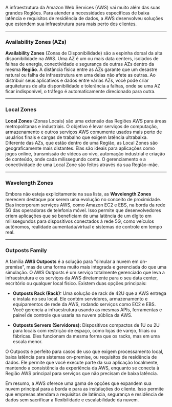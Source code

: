 A infraestrutura da Amazon Web Services (AWS) vai muito além das suas grandes Regiões. Para atender a necessidades específicas de baixa latência e requisitos de residência de dados, a AWS desenvolveu soluções que estendem sua infraestrutura para mais perto dos clientes.

---

### **Availability Zones (AZs)**

**Availability Zones** (Zonas de Disponibilidade) são a espinha dorsal da alta disponibilidade na AWS. Uma AZ é um ou mais data centers, isolados de falhas de energia, conectividade e segurança de outras AZs dentro da mesma **Região**. A distância física entre as AZs garante que um desastre natural ou falha de infraestrutura em uma delas não afete as outras. Ao distribuir seus aplicativos e dados entre várias AZs, você pode criar arquiteturas de alta disponibilidade e tolerância a falhas, onde se uma AZ ficar indisponível, o tráfego é automaticamente direcionado para outra.

---

### **Local Zones**

**Local Zones** (Zonas Locais) são uma extensão das Regiões AWS para áreas metropolitanas e industriais. O objetivo é levar serviços de computação, armazenamento e outros serviços AWS comumente usados mais perto de usuários finais e cargas de trabalho que exigem latência ultrabaixa. Diferente das AZs, que estão dentro de uma Região, as Local Zones são geograficamente mais distantes. Elas são ideais para aplicações como jogos online, transmissão de vídeos ao vivo, automação industrial e criação de conteúdo, onde cada milissegundo conta. O gerenciamento e a conectividade de uma Local Zone são feitos através da sua Região-mãe.

---

### **Wavelength Zones**

Embora não esteja explicitamente na sua lista, as **Wavelength Zones** merecem destaque por serem uma evolução no conceito de proximidade. Elas incorporam serviços AWS, como Amazon EC2 e EBS, na borda da rede 5G das operadoras de telefonia móvel. Isso permite que desenvolvedores criem aplicações que se beneficiam de uma latência de um dígito em milissegundos para dispositivos conectados à rede 5G, como veículos autônomos, realidade aumentada/virtual e sistemas de controle em tempo real.

---

### **Outposts Family**

A família **AWS Outposts** é a solução para "simular a nuvem em on-premise", mas de uma forma muito mais integrada e gerenciada do que uma simulação. O AWS Outposts é um serviço totalmente gerenciado que leva a infraestrutura e os serviços da AWS diretamente para o seu data center, escritório ou qualquer local físico. Existem duas opções principais:

- **Outposts Rack (Rack):** Uma solução de rack de 42U que a AWS entrega e instala no seu local. Ele contém servidores, armazenamento e equipamentos de rede da AWS, rodando serviços como EC2 e EBS. Você gerencia a infraestrutura usando as mesmas APIs, ferramentas e painel de controle que usaria na nuvem pública da AWS.
    
- **Outposts Servers (Servidores):** Dispositivos compactos de 1U ou 2U para locais com restrição de espaço, como lojas de varejo, filiais ou fábricas. Eles funcionam da mesma forma que os racks, mas em uma escala menor.
    

O Outposts é perfeito para casos de uso que exigem processamento local, baixa latência para sistemas on-premise, ou requisitos de residência de dados. Ele permite que você execute parte da sua aplicação localmente, mantendo a consistência da experiência da AWS, enquanto se conecta à Região AWS principal para serviços que não precisam de baixa latência.

Em resumo, a AWS oferece uma gama de opções que expandem sua nuvem principal para a borda e para as instalações do cliente. Isso permite que empresas atendam a requisitos de latência, segurança e residência de dados sem sacrificar a flexibilidade e escalabilidade da nuvem.